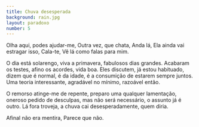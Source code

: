 ```yaml
---
title: Chuva desesperada
background: rain.jpg
layout: paradoxo
number: 5
---
```


Olha aqui, podes ajudar-me, Outra vez, que chata, Anda lá, Ela ainda vai estragar isso, Cala-te, Vê lá como falas para mim.

O dia está solarengo, viva a primavera, fabulosos dias grandes. Acabaram os testes, afino os acordes, vida boa. Eles discutem, já estou habituado, dizem que é normal, é da idade, é a consumição de estarem sempre juntos. Uma teoria interessante, agradável no mínimo, razoável então.

O remorso atinge-me de repente, preparo uma qualquer lamentação, oneroso pedido de desculpas, mas não será necessário, o assunto já é outro. Lá fora troveja, a chuva cai desesperadamente, quem diria.

Afinal não era mentira, Parece que não.

